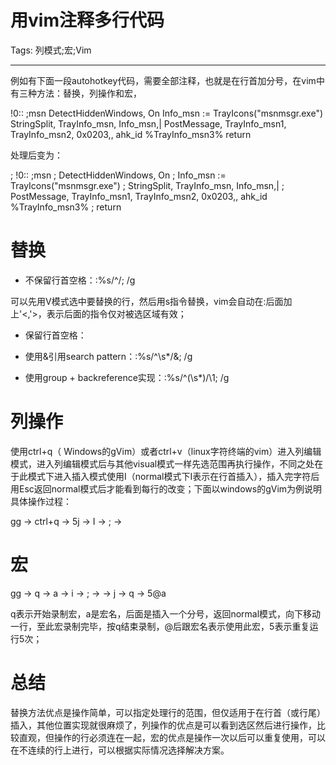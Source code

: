 # 用vim注释多行代码
Tags: 列模式;宏;Vim

------

例如有下面一段autohotkey代码，需要全部注释，也就是在行首加分号，在vim中有三种方法：替换，列操作和宏，

 !0:: ;msn 
 DetectHiddenWindows, On 
 Info_msn := TrayIcons("msnmsgr.exe") 
 StringSplit, TrayInfo_msn, Info_msn,| 
 PostMessage, TrayInfo_msn1, TrayInfo_msn2, 0x0203,, ahk_id %TrayInfo_msn3% 
 return 

处理后变为：

 ; !0:: ;msn 
 ; DetectHiddenWindows, On 
 ; Info_msn := TrayIcons("msnmsgr.exe") 
 ; StringSplit, TrayInfo_msn, Info_msn,| 
 ; PostMessage, TrayInfo_msn1, TrayInfo_msn2, 0x0203,, ahk_id %TrayInfo_msn3% 
 ; return 

# 替换

 

* 不保留行首空格：:%s/^/; /g

 

 可以先用V模式选中要替换的行，然后用s指令替换，vim会自动在:后面加上'<,'>，表示后面的指令仅对被选区域有效；

 

* 保留行首空格：

 + 使用&引用search pattern：:%s/^\s*/&; /g

 + 使用group + backreference实现：:%s/^\(\s*\)/\1; /g 

# 列操作

 

 使用ctrl+q（ Windows的gVim）或者ctrl+v（linux字符终端的vim）进入列编辑模式，进入列编辑模式后与其他visual模式一样先选范围再执行操作，不同之处在于此模式下进入插入模式使用I（normal模式下I表示在行首插入），插入完字符后用Esc返回normal模式后才能看到每行的改变；下面以windows的gVim为例说明具体操作过程：

gg -> ctrl+q -> 5j -> I -> ; -> <ESC>

 

# 宏

 
gg -> q -> a -> i -> ; -> <ESC> -> j -> q -> 5@a

q表示开始录制宏，a是宏名，后面是插入一个分号，返回normal模式，向下移动一行，至此宏录制完毕，按q结束录制，@后跟宏名表示使用此宏，5表示重复运行5次；

 

# 总结

 
替换方法优点是操作简单，可以指定处理行的范围，但仅适用于在行首（或行尾）插入，其他位置实现就很麻烦了，列操作的优点是可以看到选区然后进行操作，比较直观，但操作的行必须连在一起，宏的优点是操作一次以后可以重复使用，可以在不连续的行上进行，可以根据实际情况选择解决方案。